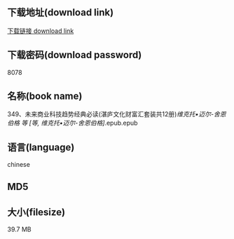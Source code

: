 ## 下载地址(download link)
[下载链接 download link](https://voluble-croquembouche-d321dc.netlify.app/?s=349%E3%80%81%E6%9C%AA%E6%9D%A5%E5%95%86%E4%B8%9A%E7%A7%91%E6%8A%80%E8%B6%8B%E5%8A%BF%E7%BB%8F%E5%85%B8%E5%BF%85%E8%AF%BB%28%E6%B9%9B%E5%BA%90%E6%96%87%E5%8C%96%E8%B4%A2%E5%AF%8C%E6%B1%87%E5%A5%97%E8%A3%85%E5%85%B112%E5%86%8C%29_%E7%BB%B4%E5%85%8B%E6%89%98%E2%80%A2%E8%BF%88%E5%B0%94-%E8%88%8D%E6%81%A9%E4%BC%AF%E6%A0%BC+%E7%AD%89+%5B%E7%AD%89%2C+%E7%BB%B4%E5%85%8B%E6%89%98%E2%80%A2%E8%BF%88%E5%B0%94-%E8%88%8D%E6%81%A9%E4%BC%AF%E6%A0%BC%5D_.epub)

## 下载密码(download password)
8078

## 名称(book name)
349、未来商业科技趋势经典必读(湛庐文化财富汇套装共12册)_维克托•迈尔-舍恩伯格 等 [等, 维克托•迈尔-舍恩伯格]_.epub.epub

## 语言(language)
chinese

## MD5


## 大小(filesize)
39.7 MB
